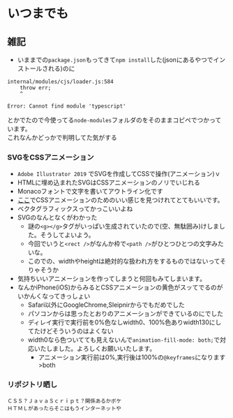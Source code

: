# いつまでも

## 雑記
- いままでの`package.json`もってきて`npm install`した(jsonにあるやつでインストールされる)のに
```
internal/modules/cjs/loader.js:584
    throw err;
    ^

Error: Cannot find module 'typescript'
```
とかでたので今使ってる`node-modules`フォルダのをそのままコピペでつかっています。  
これなんかどっかで判明してた気がする

### SVGをCSSアニメーション
- `Adobe Illustrator 2019` でSVGを作成してCSSで操作(アニメーション)ｖ
- HTMLに埋め込まれたSVGはCSSアニメーションのノリでいじれる
- Monacoフォントで文字を書いてアウトライン化です
- [ここ](https://matthewlein.com/tools/ceaser)でCSSアニメーションのためのいい感じを見つけれてとてもいいです。
- ベクタグラフィックスってかっこいいよね
- SVGのなんとなくがわかった
    - 謎の`<g></g>`タグがいっぱい生成されていたので(空、無駄囲み)けしました。そうしてよいよう。
    - 今回でいうと`<rect />`がなんか枠で`<path />`がひとつひとつの文字みたいな。
    - このでの、widthやheightは絶対的な扱われ方をするものではないってそりゃそうか
- 気持ちいいアニメーションを作ってしまうと何回もみてしまいます。
- なんかiPhone(iOS)からみるとCSSアニメーションの黄色がスッてでるのがいかんくなってきっしょい
    - Safari以外にGoogleChrome,Sleipnirからでもだめでした
    - パソコンからは思ったとおりのアニメーションができているのにでした
    - ディレイ実行で実行前を0%色なしwidth0、100%色ありwidth130にしてたけどそういうのはよくない
    - width0なら色ついてても見えないんで`animation-fill-mode: both;`で対応いたしました。よろしくお願いいたします。
        - アニメーション実行前は0%,実行後は100%の`@keyframes`になります >both

### リポジトリ晒し
```
ＣＳＳ？ＪａｖａＳｃｒｉｐｔ？関係あるかボケ
ＨＴＭＬがあったらそこはもうインターネットや
```

